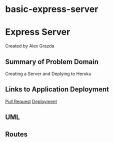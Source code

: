 # basic-express-server  

# Express Server  
Created by Alex Grazda  

## Summary of Problem Domain  
Creating a Server and Deplying to Heroku  

## Links to Application Deployment 

[Pull Request](https://github.com/agrazda/basic-express-server/pull/1)
[Deployment](https://alexgrazda-basic-express-serve.herokuapp.com/)
[]()

## UML  

## Routes  